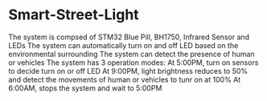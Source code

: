 # Smart-Street-Light
The system is compsed of STM32 Blue Pill, BH1750, Infrared Sensor and LEDs
The system can automatically turn on and off LED based on the environmental surrounding 
The system can detect the presence of human or vehicles
The system has 3 operation modes: At 5:00PM, turn on sensors to decide turn on or off LED
                                  At 9:00PM, light brightness reduces to 50% and detect the movements of human or vehicles to tunr on at 100%
                                  At 6:00AM, stops the system and wait to 5:00PM
